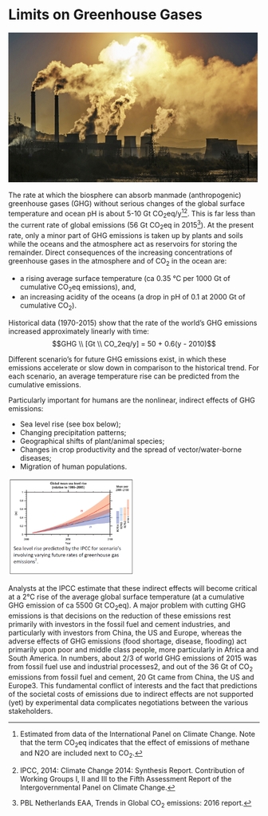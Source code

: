 

# Limits on Greenhouse Gases
<img src="3_Photo.jpg" width="500" height="300">

The rate at which the biosphere can absorb manmade (anthropogenic) greenhouse gases (GHG) without
serious changes of the global surface temperature and ocean pH is about 5-10 Gt CO<sub>2</sub>eq/y[^1][^2]. This is far
less than the current rate of global emissions (56 Gt CO<sub>2</sub>eq in 2015[^3]). At the present rate, only a minor
part of GHG emissions is taken up by plants and soils while the oceans and the atmosphere act as
reservoirs for storing the remainder. Direct consequences of the increasing concentrations of
greenhouse gases in the atmosphere and of CO<sub>2</sub> in the ocean are:
* a rising average surface temperature (ca 0.35 °C per 1000 Gt of cumulative CO<sub>2</sub>eq emissions),
and,
* an increasing acidity of the oceans (a drop in pH of 0.1 at 2000 Gt of cumulative CO<sub>2</sub>).

Historical data (1970-2015) show that the rate of the world’s GHG emissions increased approximately linearly with time:
$$GHG \\ [Gt \\ CO_2eq/y] = 50 + 0.6(y - 2010)$$
 
Different scenario’s for future GHG emissions
exist, in which these emissions accelerate or
slow down in comparison to the historical trend.
For each scenario, an average temperature rise
can be predicted from the cumulative emissions.

Particularly important for humans are the nonlinear,
indirect effects of GHG emissions:
* Sea level rise (see box below);
* Changing precipitation patterns;
* Geographical shifts of plant/animal species;
* Changes in crop productivity and the spread
of vector/water-borne diseases;
* Migration of human populations.

<img src="3_Photo2.png" width="50%" height="50%">

Analysts at the IPCC estimate that these indirect effects will become critical at a 2°C rise of the average
global surface temperature (at a cumulative GHG emission of ca 5500 Gt CO<sub>2</sub>eq). A major problem
with cutting GHG emissions is that decisions on the reduction of these emissions rest primarily with
investors in the fossil fuel and cement industries, and particularly with investors from China, the US
and Europe, whereas the adverse effects of GHG emissions (food shortage, disease, flooding) act
primarily upon poor and middle class people, more particularly in Africa and South America. In
numbers, about 2/3 of world GHG emissions of 2015 was from fossil fuel use and industrial processes2,
and out of the 36 Gt of CO<sub>2</sub> emissions from fossil fuel and cement, 20 Gt came from China, the US and
Europe3. This fundamental conflict of interests and the fact that predictions of the societal costs of
emissions due to indirect effects are not supported (yet) by experimental data complicates negotiations
between the various stakeholders.

[^1]: Estimated from data of the International Panel on Climate Change. Note that the term CO<sub>2</sub>eq indicates that the effect of emissions of methane and N2O are included next to CO<sub>2</sub>.
[^2]: IPCC, 2014: Climate Change 2014: Synthesis Report. Contribution of Working Groups I, II and III to the Fifth Assessment Report of the Intergovernmental Panel on Climate Change.
[^3]: PBL Netherlands EAA, Trends in Global CO<sub>2</sub> emissions: 2016 report.
